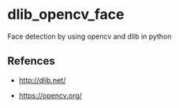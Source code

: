 # dlib_opencv_face

Face detection by using opencv and dlib in python

## Refences
 * http://dlib.net/
 
 * https://opencv.org/
